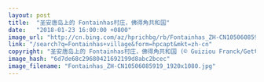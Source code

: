 ```yaml
---
layout: post
title:  "圣安唐岛上的 Fontainhas村庄，佛得角共和国"
date:   "2018-01-23 16:00:00 +0800"
image_url: "http://cn.bing.com/az/hprichbg/rb/Fontainhas_ZH-CN10506085919_1920x1080.jpg"
link: "/search?q=Fontainhas+village&form=hpcapt&mkt=zh-cn"
copyright: "圣安唐岛上的 Fontainhas村庄，佛得角共和国 (© Guiziou Franck/Getty Images)"
image_hash: "6d7de68c29680421692199d8abc2bcec"
image_filename: "Fontainhas_ZH-CN10506085919_1920x1080.jpg"
---
```

